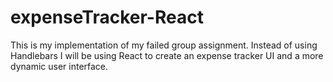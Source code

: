 # expenseTracker-React
This is my implementation of my failed group assignment. Instead of using Handlebars I will be using React to create an expense tracker UI and a more dynamic user interface.
